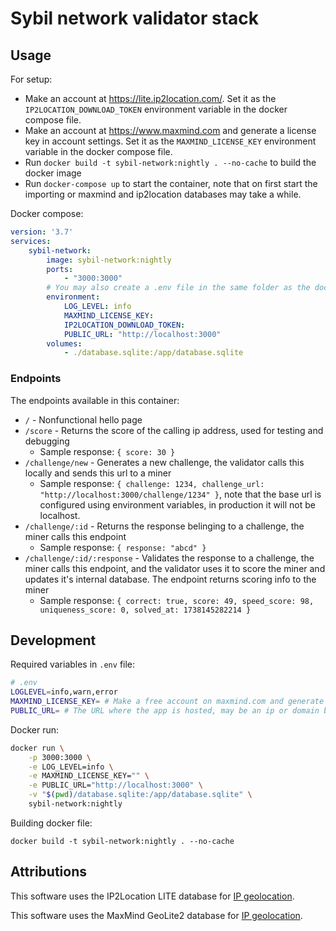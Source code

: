 # Sybil network validator stack

## Usage

For setup:

- Make an account at https://lite.ip2location.com/. Set it as the `IP2LOCATION_DOWNLOAD_TOKEN` environment variable in the docker compose file.
- Make an account at https://www.maxmind.com and generate a license key in account settings. Set it as the `MAXMIND_LICENSE_KEY` environment variable in the docker compose file.
- Run `docker build -t sybil-network:nightly . --no-cache` to build the docker image
- Run `docker-compose up` to start the container, note that on first start the importing or maxmind and ip2location databases may take a while.


Docker compose:

```yaml
version: '3.7'
services:
    sybil-network:
        image: sybil-network:nightly
        ports:
            - "3000:3000"
        # You may also create a .env file in the same folder as the docker-compose.yml file
        environment:
            LOG_LEVEL: info
            MAXMIND_LICENSE_KEY:
            IP2LOCATION_DOWNLOAD_TOKEN:
            PUBLIC_URL: "http://localhost:3000"
        volumes:
            - ./database.sqlite:/app/database.sqlite
```

### Endpoints

The endpoints available in this container:

- `/` - Nonfunctional hello page
- `/score` - Returns the score of the calling ip address, used for testing and debugging
  - Sample response: `{ score: 30 }`
- `/challenge/new` - Generates a new challenge, the validator calls this locally and sends this url to a miner
  - Sample response: `{ challenge: 1234, challenge_url: "http://localhost:3000/challenge/1234" }`, note that the base url is configured using environment variables, in production it will not be localhost.
- `/challenge/:id` - Returns the response belinging to a challenge, the miner calls this endpoint
  - Sample response: `{ response: "abcd" }`
- `/challenge/:id/:response` - Validates the response to a challenge, the miner calls this endpoint, and the validator uses it to score the miner and updates it's internal database. The endpoint returns scoring info to the miner
   - Sample response: `{ correct: true, score: 49, speed_score: 98, uniqueness_score: 0, solved_at: 1738145282214 }`

## Development

Required variables in `.env` file:

```bash
# .env
LOGLEVEL=info,warn,error
MAXMIND_LICENSE_KEY= # Make a free account on maxmind.com and generate a license key in account settings
PUBLIC_URL= # The URL where the app is hosted, may be an ip or domain based url starting with http:// or https://
```

Docker run:

```bash
docker run \
    -p 3000:3000 \
    -e LOG_LEVEL=info \
    -e MAXMIND_LICENSE_KEY="" \
    -e PUBLIC_URL="http://localhost:3000" \
    -v "$(pwd)/database.sqlite:/app/database.sqlite" \
    sybil-network:nightly
```

Building docker file:

```docker build -t sybil-network:nightly . --no-cache```

## Attributions

This software uses the IP2Location LITE database for <a href="https://lite.ip2location.com">IP geolocation</a>.

This software uses the MaxMind GeoLite2 database for <a href="https://www.maxmind.com">IP geolocation</a>.